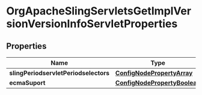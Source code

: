 
# OrgApacheSlingServletsGetImplVersionVersionInfoServletProperties

## Properties
Name | Type | Description | Notes
------------ | ------------- | ------------- | -------------
**slingPeriodservletPeriodselectors** | [**ConfigNodePropertyArray**](ConfigNodePropertyArray.md) |  |  [optional]
**ecmaSuport** | [**ConfigNodePropertyBoolean**](ConfigNodePropertyBoolean.md) |  |  [optional]



